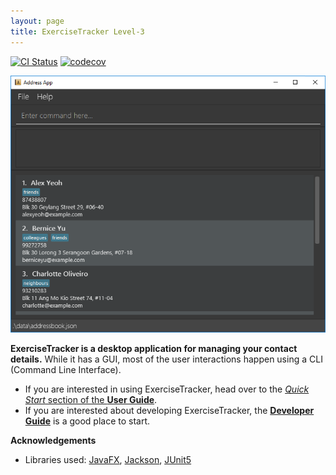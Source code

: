 ```yaml
---
layout: page
title: ExerciseTracker Level-3
---
```


[![CI Status](https://github.com/se-edu/exercisetracker-level3/workflows/Java%20CI/badge.svg)](https://github.com/se-edu/exercisetracker-level3/actions)
[![codecov](https://codecov.io/gh/se-edu/exercisetracker-level3/branch/master/graph/badge.svg)](https://codecov.io/gh/se-edu/exercisetracker-level3)

![Ui](images/default_Ui.png)

**ExerciseTracker is a desktop application for managing your contact details.** While it has a GUI, most of the user interactions happen using a CLI (Command Line Interface).

* If you are interested in using ExerciseTracker, head over to the [_Quick Start_ section of the **User Guide**](UserGuide.html#quick-start).
* If you are interested about developing ExerciseTracker, the [**Developer Guide**](DeveloperGuide.html) is a good place to start.


**Acknowledgements**

* Libraries used: [JavaFX](https://openjfx.io/), [Jackson](https://github.com/FasterXML/jackson), [JUnit5](https://github.com/junit-team/junit5)
